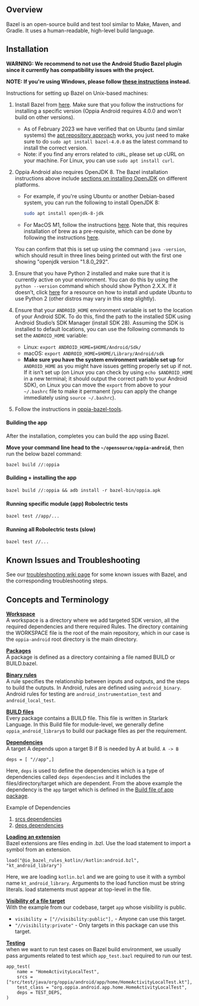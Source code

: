 ## Overview
Bazel is an open-source build and test tool similar to Make, Maven, and Gradle. It uses a human-readable, high-level build language.

## Installation

**WARNING: We recommend to not use the Android Studio Bazel plugin since it currently has compatibility issues with the project.**

**NOTE: If you're using Windows, please follow [these instructions](https://github.com/oppia/oppia-android/wiki/Bazel-Setup-Instructions-for-Windows) instead.**

Instructions for setting up Bazel on Unix-based machines:

1. Install Bazel from [here](https://docs.bazel.build/versions/master/install.html). Make sure that you follow the instructions for installing a specific version (Oppia Android requires 4.0.0 and won't build on other versions).
    - As of February 2023 we have verified that on Ubuntu (and similar systems) the [apt repository approach](https://bazel.build/install/ubuntu#install-on-ubuntu) works, you just need to make sure to do `sudo apt install bazel-4.0.0` as the latest command to install the correct version.
    - Note: if you find any errors related to `cURL`, please set up cURL on your machine. For Linux, you can use `sudo apt install curl`.


2. Oppia Android also requires OpenJDK 8. The Bazel installation instructions above include [sections on installing OpenJDK](https://docs.bazel.build/versions/main/tutorial/java.html#install-the-jdk) on different platforms. 

   - For example, if you're using Ubuntu or another Debian-based system, you can run the following to install OpenJDK 8:

     ```sh
     sudo apt install openjdk-8-jdk
     ```

   - For MacOS M1, follow the instructions [here](https://installvirtual.com/install-openjdk-8-on-mac-using-brew-adoptopenjdk/). Note that, this requires installation of brew as a pre-requisite, which can be done by following the instructions [here](https://mac.install.guide/homebrew/index.html).
   
    You can confirm that this is set up using the command `java -version`, which should result in three lines being printed out with the first one showing "openjdk version "1.8.0_292".

3. Ensure that you have Python 2 installed and make sure that it is currently active on your environment. You can do this by using the ``python --version`` command which should show Python 2.X.X. If it doesn’t, click [here](https://linuxconfig.org/install-python-2-on-ubuntu-20-04-focal-fossa-linux) for a resource on how to install and update Ubuntu to use Python 2 (other distros may vary in this step slightly).

4. Ensure that your `ANDROID_HOME` environment variable is set to the location of your Android SDK. To do this, find the path to the installed SDK using Android Studio’s SDK Manager (install SDK 28). Assuming the SDK is installed to default locations, you can use the following commands to set the `ANDROID_HOME` variable:<br>
    - Linux: `export ANDROID_HOME=$HOME/Android/Sdk/`<br>
    - macOS: `export ANDROID_HOME=$HOME/Library/Android/sdk`
    - **Make sure you have the system environment variable set up** for ``ANDROID_HOME`` as you might have issues getting properly set up if not. If it isn’t set up (on Linux you can check by using ``echo $ANDROID_HOME`` in a new terminal; it should output the correct path to your Android SDK), on Linux you can move the ``export`` from above to your ``~/.bashrc`` file to make it permanent (you can apply the change immediately using ``source ~/.bashrc``).

5. Follow the instructions in [oppia-bazel-tools](https://github.com/oppia/oppia-bazel-tools).


#### Building the app

After the installation, completes you can build the app using Bazel. 

**Move your command line head to the `~/opensource/oppia-android`**, then run the below bazel command:

```
bazel build //:oppia
```

#### Building + installing the app

```
bazel build //:oppia && adb install -r bazel-bin/oppia.apk
```

#### Running specific module (app) Robolectric tests

```
bazel test //app/...
```

#### Running all Robolectric tests (slow)

```
bazel test //...
```

## Known Issues and Troubleshooting

See our [troubleshooting wiki page](https://github.com/oppia/oppia-android/wiki/Troubleshooting-Installation#bazel-issues) for some known issues with Bazel, and the corresponding troubleshooting steps.


## Concepts and Terminology
**[Workspace](https://github.com/oppia/oppia-android/blob/develop/WORKSPACE)**<br>
A workspace is a directory where we add targeted SDK version, all the required dependencies and there required Rules. The directory containing the WORKSPACE file is the root of the main repository, which in our case is the `oppia-android` root directory is the main directory. 

**[Packages](https://github.com/oppia/oppia-android/tree/develop/app)**<br>
A package is defined as a directory containing a file named BUILD or BUILD.bazel.

**[Binary rules](https://github.com/oppia/oppia-android/blob/ba8d914480251e4a8543feb63a93b6c91e0a5a2f/BUILD.bazel#L3)**<br>
A rule specifies the relationship between inputs and outputs, and the steps to build the outputs.
In Android, rules are defined using `android_binary`. Android rules for testing are `android_instrumentation_test` and `android_local_test`.

**[BUILD files](https://github.com/oppia/oppia-android/blob/develop/app/BUILD.bazel)**<br>
Every package contains a BUILD file. This file is written in Starlark Language. In this Build file for module-level, we generally define `oppia_android_library`s to build our package files as per the requirement. 

**[Dependencies](https://github.com/oppia/oppia-android/blob/ba8d914480251e4a8543feb63a93b6c91e0a5a2f/BUILD.bazel#L16)**<br>
A target A depends upon a target B if B is needed by A at build. `A -> B`<br>
```
deps = [ "//app",]
```
Here, `deps` is used to define the dependencies which is a type of dependencies called `deps dependencies` and it includes the files/directory/target which are dependent. From the above example the dependency is the `app` target which is defined in the [Build file of app package](https://github.com/oppia/oppia-android/blob/ba8d914480251e4a8543feb63a93b6c91e0a5a2f/app/BUILD.bazel#L616). 

Example of Dependencies
1. [srcs dependencies](https://github.com/oppia/oppia-android/blob/ba8d914480251e4a8543feb63a93b6c91e0a5a2f/app/BUILD.bazel#L617)
2. [deps dependencies](https://github.com/oppia/oppia-android/blob/ba8d914480251e4a8543feb63a93b6c91e0a5a2f/app/BUILD.bazel#L622)

**[Loading an extension](https://github.com/oppia/oppia-android/blob/ba8d914480251e4a8543feb63a93b6c91e0a5a2f/app/BUILD.bazel#L13)**<br>
Bazel extensions are files ending in .bzl. Use the load statement to import a symbol from an extension.<br>
```
load("@io_bazel_rules_kotlin//kotlin:android.bzl", "kt_android_library")
```
Here, we are loading `kotlin.bzl` and we are going to use it with a symbol name `kt_android_library`.
Arguments to the load function must be string literals. load statements must appear at top-level in the file.

**[Visibility of a file target](https://github.com/oppia/oppia-android/blob/ba8d914480251e4a8543feb63a93b6c91e0a5a2f/app/BUILD.bazel#L621)**<br>
With the example from our codebase, target `app` whose visibility is public. <br>
 - `visibility = ["//visibility:public"],` - Anyone can use this target.<br>
 - `"//visibility:private"` - Only targets in this package can use this target.

**[Testing](https://github.com/oppia/oppia-android/blob/ba8d914480251e4a8543feb63a93b6c91e0a5a2f/app/BUILD.bazel#L719)**<br>
when we want to run test cases on Bazel build environment, we usually pass arguments related to test which `app_test.bazl` required to run our test.
```
app_test(
    name = "HomeActivityLocalTest",
    srcs = ["src/test/java/org/oppia/android/app/home/HomeActivityLocalTest.kt"],
    test_class = "org.oppia.android.app.home.HomeActivityLocalTest",
    deps = TEST_DEPS,
)
```

